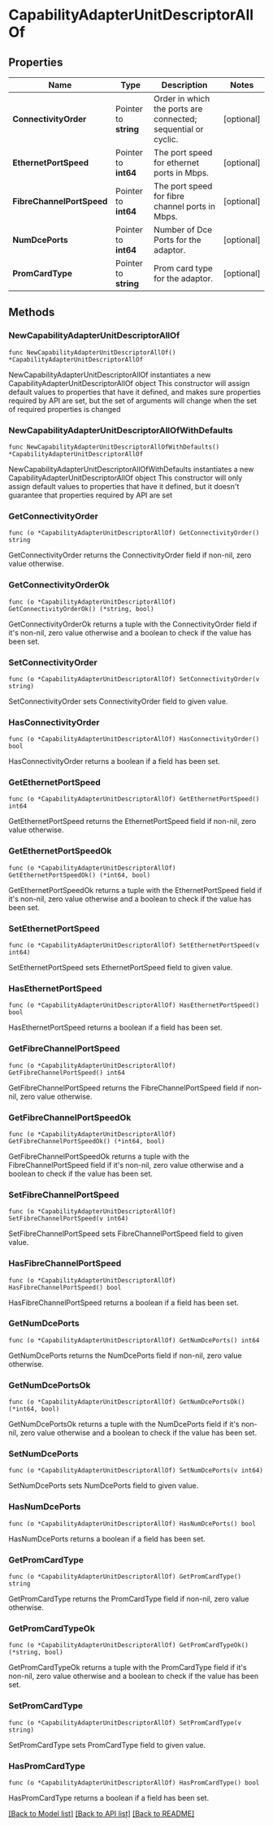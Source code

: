 # CapabilityAdapterUnitDescriptorAllOf

## Properties

Name | Type | Description | Notes
------------ | ------------- | ------------- | -------------
**ConnectivityOrder** | Pointer to **string** | Order in which the ports are connected; sequential or cyclic. | [optional] 
**EthernetPortSpeed** | Pointer to **int64** | The port speed for ethernet ports in Mbps. | [optional] 
**FibreChannelPortSpeed** | Pointer to **int64** | The port speed for fibre channel ports in Mbps. | [optional] 
**NumDcePorts** | Pointer to **int64** | Number of Dce Ports for the adaptor. | [optional] 
**PromCardType** | Pointer to **string** | Prom card type for the adaptor. | [optional] 

## Methods

### NewCapabilityAdapterUnitDescriptorAllOf

`func NewCapabilityAdapterUnitDescriptorAllOf() *CapabilityAdapterUnitDescriptorAllOf`

NewCapabilityAdapterUnitDescriptorAllOf instantiates a new CapabilityAdapterUnitDescriptorAllOf object
This constructor will assign default values to properties that have it defined,
and makes sure properties required by API are set, but the set of arguments
will change when the set of required properties is changed

### NewCapabilityAdapterUnitDescriptorAllOfWithDefaults

`func NewCapabilityAdapterUnitDescriptorAllOfWithDefaults() *CapabilityAdapterUnitDescriptorAllOf`

NewCapabilityAdapterUnitDescriptorAllOfWithDefaults instantiates a new CapabilityAdapterUnitDescriptorAllOf object
This constructor will only assign default values to properties that have it defined,
but it doesn't guarantee that properties required by API are set

### GetConnectivityOrder

`func (o *CapabilityAdapterUnitDescriptorAllOf) GetConnectivityOrder() string`

GetConnectivityOrder returns the ConnectivityOrder field if non-nil, zero value otherwise.

### GetConnectivityOrderOk

`func (o *CapabilityAdapterUnitDescriptorAllOf) GetConnectivityOrderOk() (*string, bool)`

GetConnectivityOrderOk returns a tuple with the ConnectivityOrder field if it's non-nil, zero value otherwise
and a boolean to check if the value has been set.

### SetConnectivityOrder

`func (o *CapabilityAdapterUnitDescriptorAllOf) SetConnectivityOrder(v string)`

SetConnectivityOrder sets ConnectivityOrder field to given value.

### HasConnectivityOrder

`func (o *CapabilityAdapterUnitDescriptorAllOf) HasConnectivityOrder() bool`

HasConnectivityOrder returns a boolean if a field has been set.

### GetEthernetPortSpeed

`func (o *CapabilityAdapterUnitDescriptorAllOf) GetEthernetPortSpeed() int64`

GetEthernetPortSpeed returns the EthernetPortSpeed field if non-nil, zero value otherwise.

### GetEthernetPortSpeedOk

`func (o *CapabilityAdapterUnitDescriptorAllOf) GetEthernetPortSpeedOk() (*int64, bool)`

GetEthernetPortSpeedOk returns a tuple with the EthernetPortSpeed field if it's non-nil, zero value otherwise
and a boolean to check if the value has been set.

### SetEthernetPortSpeed

`func (o *CapabilityAdapterUnitDescriptorAllOf) SetEthernetPortSpeed(v int64)`

SetEthernetPortSpeed sets EthernetPortSpeed field to given value.

### HasEthernetPortSpeed

`func (o *CapabilityAdapterUnitDescriptorAllOf) HasEthernetPortSpeed() bool`

HasEthernetPortSpeed returns a boolean if a field has been set.

### GetFibreChannelPortSpeed

`func (o *CapabilityAdapterUnitDescriptorAllOf) GetFibreChannelPortSpeed() int64`

GetFibreChannelPortSpeed returns the FibreChannelPortSpeed field if non-nil, zero value otherwise.

### GetFibreChannelPortSpeedOk

`func (o *CapabilityAdapterUnitDescriptorAllOf) GetFibreChannelPortSpeedOk() (*int64, bool)`

GetFibreChannelPortSpeedOk returns a tuple with the FibreChannelPortSpeed field if it's non-nil, zero value otherwise
and a boolean to check if the value has been set.

### SetFibreChannelPortSpeed

`func (o *CapabilityAdapterUnitDescriptorAllOf) SetFibreChannelPortSpeed(v int64)`

SetFibreChannelPortSpeed sets FibreChannelPortSpeed field to given value.

### HasFibreChannelPortSpeed

`func (o *CapabilityAdapterUnitDescriptorAllOf) HasFibreChannelPortSpeed() bool`

HasFibreChannelPortSpeed returns a boolean if a field has been set.

### GetNumDcePorts

`func (o *CapabilityAdapterUnitDescriptorAllOf) GetNumDcePorts() int64`

GetNumDcePorts returns the NumDcePorts field if non-nil, zero value otherwise.

### GetNumDcePortsOk

`func (o *CapabilityAdapterUnitDescriptorAllOf) GetNumDcePortsOk() (*int64, bool)`

GetNumDcePortsOk returns a tuple with the NumDcePorts field if it's non-nil, zero value otherwise
and a boolean to check if the value has been set.

### SetNumDcePorts

`func (o *CapabilityAdapterUnitDescriptorAllOf) SetNumDcePorts(v int64)`

SetNumDcePorts sets NumDcePorts field to given value.

### HasNumDcePorts

`func (o *CapabilityAdapterUnitDescriptorAllOf) HasNumDcePorts() bool`

HasNumDcePorts returns a boolean if a field has been set.

### GetPromCardType

`func (o *CapabilityAdapterUnitDescriptorAllOf) GetPromCardType() string`

GetPromCardType returns the PromCardType field if non-nil, zero value otherwise.

### GetPromCardTypeOk

`func (o *CapabilityAdapterUnitDescriptorAllOf) GetPromCardTypeOk() (*string, bool)`

GetPromCardTypeOk returns a tuple with the PromCardType field if it's non-nil, zero value otherwise
and a boolean to check if the value has been set.

### SetPromCardType

`func (o *CapabilityAdapterUnitDescriptorAllOf) SetPromCardType(v string)`

SetPromCardType sets PromCardType field to given value.

### HasPromCardType

`func (o *CapabilityAdapterUnitDescriptorAllOf) HasPromCardType() bool`

HasPromCardType returns a boolean if a field has been set.


[[Back to Model list]](../README.md#documentation-for-models) [[Back to API list]](../README.md#documentation-for-api-endpoints) [[Back to README]](../README.md)


